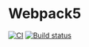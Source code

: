 # Webpack5

[![CI](https://github.com/MiXACT/env/actions/workflows/web.yml/badge.svg)](https://github.com/MiXACT/env/actions/workflows/web.yml)
[![Build status](https://ci.appveyor.com/api/projects/status/s8wpp2q7pu7bwun4?svg=true)](https://ci.appveyor.com/project/MiXACT/env)